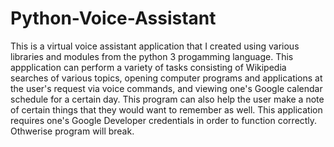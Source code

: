 # Python-Voice-Assistant
This is a virtual voice assistant application that I created using various libraries and modules from the python 3 progamming language. This appplication can perform a variety of tasks consisting of Wikipedia searches of various topics, opening computer programs and applications at the user's request via voice commands, and viewing one's Google calendar schedule for a certain day. This program can also help the user make a note of certain things that they would want to remember as well. This application requires one's Google Developer credentials in order to function correctly. Othwerise program will break.  
